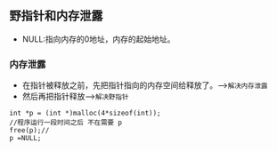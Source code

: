 ## 野指针和内存泄露

- NULL:指向内存的0地址，内存的起始地址。


### 内存泄露
- 在指针被释放之前，先把指针指向的内存空间给释放了。-->`解决内存泄露`
- 然后再把指针释放-->`解决野指针`

```
int *p = (int *)malloc(4*sizeof(int));
//程序运行一段时间之后 不在需要 p
free(p);//
p =NULL;
```
